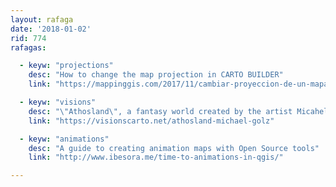 ```yaml
---
layout: rafaga
date: '2018-01-02'
rid: 774
rafagas:

  - keyw: "projections"
    desc: "How to change the map projection in CARTO BUILDER"
    link: "https://mappinggis.com/2017/11/cambiar-proyeccion-de-un-mapa-en-carto-builder/"

  - keyw: "visions"
    desc: "\"Athosland\", a fantasy world created by the artist Micahel Golz, how endures a cognitive disability since he was a child"
    link: "https://visionscarto.net/athosland-michael-golz"

  - keyw: "animations"
    desc: "A guide to creating animation maps with Open Source tools"
    link: "http://www.ibesora.me/time-to-animations-in-qgis/"

---
```

